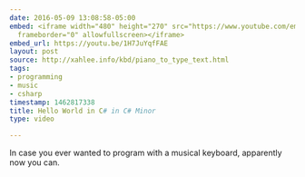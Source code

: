```yaml
---
date: 2016-05-09 13:08:58-05:00
embed: <iframe width="480" height="270" src="https://www.youtube.com/embed/1H7JuYqfFAE?feature=oembed"
  frameborder="0" allowfullscreen></iframe>
embed_url: https://youtu.be/1H7JuYqfFAE
layout: post
source: http://xahlee.info/kbd/piano_to_type_text.html
tags:
- programming
- music
- csharp
timestamp: 1462817338
title: Hello World in C# in C# Minor
type: video

---
```

In case you ever wanted to program with a musical keyboard, apparently now you can.